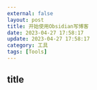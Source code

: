 ```yaml
---
external: false
layout: post
title: 开始使用Obsidian写博客
date: 2023-04-27 17:58:17
update: 2023-04-27 17:58:17
category: 工具
tags: [Tools]
---
```


## title



